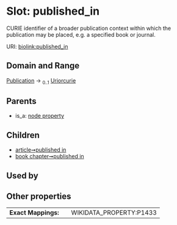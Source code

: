
# Slot: published_in


CURIE identifier of a broader publication context within which the publication may be placed, e.g. a specified book or journal.

URI: [biolink:published_in](https://w3id.org/biolink/vocab/published_in)


## Domain and Range

[Publication](Publication.md) &#8594;  <sub>0..1</sub> [Uriorcurie](types/Uriorcurie.md)

## Parents

 *  is_a: [node property](node_property.md)

## Children

 *  [article➞published in](article_published_in.md)
 *  [book chapter➞published in](book_chapter_published_in.md)

## Used by


## Other properties

|  |  |  |
| --- | --- | --- |
| **Exact Mappings:** | | WIKIDATA_PROPERTY:P1433 |

